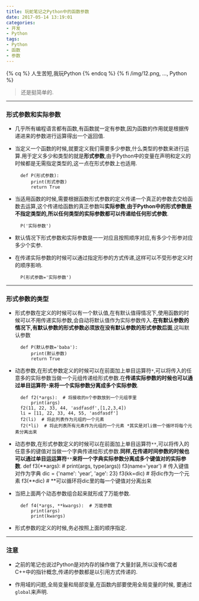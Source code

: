 ```yaml
---
title: 玩蛇笔记之Python中的函数参数
date: 2017-05-14 13:19:01
categories:
- 开发
- Python
tags:
- Python
- 函数
- 参数
---
```

{% cq %} 人生苦短,我玩Python {% endcq %}
{% fi /img/12.png, ..., Python %}
<!-- more -->
> 还是挺简单的.

------

### 形式参数和实际参数
+ 几乎所有编程语言都有函数,有函数就一定有参数,因为函数的作用就是根据传递进来的参数进行运算得出一个返回值.
+ 当定义一个函数的时候,就要定义我们需要多少参数,什么类型的参数来进行运算.用于定义多少和类型的就是**形式参数**,由于Python中的变量在声明和定义的时候都是无需指定类型的,这一点在形式参数上也适用.
        
        def P(形式参数):
            print(形式参数)
            return True

+ 当适用函数的时候,需要根据函数形式参数的定义传递一个真正的参数去交给函数去运算,这个传递给函数的真正参数叫**实际参数**,**由于Python中的形式参数是不指定类型的,所以任何类型的实际参数都可以传递给任何形式参数**.
        
        P('实际参数')

+ 默认情况下形式参数和实际参数是一一对应且按照顺序对应,有多少个形参对应多少个实参.
+ 在传递实际参数的时候可以通过指定形参的方式传递,这样可以不受形参定义时 的顺序影响.
        
        P(形式参数='实际参数')


------ 

### 形式参数的类型
+ 形式参数在定义的时候可以有一个默认值,在有默认值得情况下,使用函数的时候可以不用传递实际参数,会自动将默认值作为实际参数传入.**在有默认参数的情况下,有默认参数的形式参数必须放在没有默认参数的形式参数后面**,这叫默认参数
        
        def P(默认参数='baba'):
            print(默认参数)
            return True

+ 动态参数,在形式参数定义的时候可以在前面加上单目运算符`*`,可以将传入的任意多的实际参数当做一个元组传递给形式参数.在**传递实际参数的时候也可以通过单目运算符**`*`**来将一个实际参数分离成多个实际参数**.
        
        def f2(*args):  # 将接收的n个参数放到一个元组李里
            print(args)
        f2(11, 22, 33, 44, 'asdfasdf',[1,2,3,4])
        li = [11, 22, 33, 44, 55, 'asdfasdf']
        f2(li)  # 将此列表作为元组的一个元素
        f2(*li)  # 将此列表所有元素作为元组的一个元素 *其实是对li做一个循环将每个元素分离出来

+ 动态参数,在形式参数定义的时候可以在前面加上单目运算符`**`,可以将传入的任意多的键值对当做一个字典传递给形式参数.**同样,在传递时间参数的时候也可以通过单目运运算符**`**`**来将一个字典实际参数分离成多个键值对的实际参数**.
        def f3(**args):  #
            print(args, type(args))
        f3(name='year')  # 传入键值对作为字典
        dic = {'name': 'year', 'age': 23}
        f3(kk=dic)  # 将dic作为一个元素
        f3(**dic)  # **可以循环将dic里的每一个键值对分离出来

+ 当把上面两个动态参数组合起来就形成了万能参数.
        
        def f4(*args, **kwargs):  # 万能参数
            print(args)
            print(kwargs)

+ 形式参数的定义的时候,务必按照上面的顺序指定.

------

### 注意
+ 之前的笔记也说过Python是对内存的操作做了大量封装,所以没有C或者C++中的指针概念,传递的参数都是以引用方式传递的.

+ 作用域的问题,全局变量和局部变量,在函数内部要使用全局变量的时候, 要通过`global`来声明.